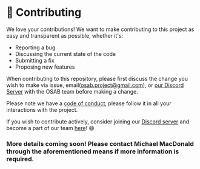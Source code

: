 # :handshake: Contributing

We love your contributions! We want to make contributing to this project as easy and transparent as possible, whether it's:

- Reporting a bug
- Discussing the current state of the code
- Submitting a fix
- Proposing new features

When contributing to this repository, please first discuss the change you wish to make via issue, email(osab.project@gmail.com), or [our Discord Server](https://discord.gg/C5H9EE7Rp3) with the OSAB team before making a change.

Please note we have a [code of conduct](https://github.com/Michael2MacDonald/OSAB/blob/main/CODE_OF_CONDUCT.md), please follow it in all your interactions with the project.

If you wish to contribute actively, consider joining our [Discord server](https://discord.gg/C5H9EE7Rp3) and become a part of our team [here](https://osab.xyz/join-us/)! :smile:

### More details coming soon! Please contact Michael MacDonald through the aforementioned means if more information is required.
